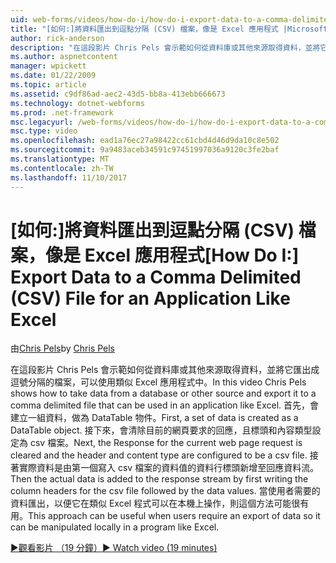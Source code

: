 ```yaml
---
uid: web-forms/videos/how-do-i/how-do-i-export-data-to-a-comma-delimited-csv-file-for-an-application-like-excel
title: "[如何:]將資料匯出到逗點分隔 (CSV) 檔案，像是 Excel 應用程式 |Microsoft 文件"
author: rick-anderson
description: "在這段影片 Chris Pels 會示範如何從資料庫或其他來源取得資料，並將它匯出成逗號分隔的檔案可以用於應用程式限制..."
ms.author: aspnetcontent
manager: wpickett
ms.date: 01/22/2009
ms.topic: article
ms.assetid: c9df86ad-aec2-43d5-bb8a-413ebb666673
ms.technology: dotnet-webforms
ms.prod: .net-framework
msc.legacyurl: /web-forms/videos/how-do-i/how-do-i-export-data-to-a-comma-delimited-csv-file-for-an-application-like-excel
msc.type: video
ms.openlocfilehash: ead1a76ec27a98422cc61cbd4d46d9da10c8e502
ms.sourcegitcommit: 9a9483aceb34591c97451997036a9120c3fe2baf
ms.translationtype: MT
ms.contentlocale: zh-TW
ms.lasthandoff: 11/10/2017
---
```

<a name="how-do-i-export-data-to-a-comma-delimited-csv-file-for-an-application-like-excel"></a><span data-ttu-id="87215-103">[如何:]將資料匯出到逗點分隔 (CSV) 檔案，像是 Excel 應用程式</span><span class="sxs-lookup"><span data-stu-id="87215-103">[How Do I:] Export Data to a Comma Delimited (CSV) File for an Application Like Excel</span></span>
====================
<span data-ttu-id="87215-104">由[Chris Pels](https://twitter.com/chrispels)</span><span class="sxs-lookup"><span data-stu-id="87215-104">by [Chris Pels](https://twitter.com/chrispels)</span></span>

<span data-ttu-id="87215-105">在這段影片 Chris Pels 會示範如何從資料庫或其他來源取得資料，並將它匯出成逗號分隔的檔案，可以使用類似 Excel 應用程式中。</span><span class="sxs-lookup"><span data-stu-id="87215-105">In this video Chris Pels shows how to take data from a database or other source and export it to a comma delimited file that can be used in an application like Excel.</span></span> <span data-ttu-id="87215-106">首先，會建立一組資料，做為 DataTable 物件。</span><span class="sxs-lookup"><span data-stu-id="87215-106">First, a set of data is created as a DataTable object.</span></span> <span data-ttu-id="87215-107">接下來，會清除目前的網頁要求的回應，且標頭和內容類型設定為 csv 檔案。</span><span class="sxs-lookup"><span data-stu-id="87215-107">Next, the Response for the current web page request is cleared and the header and content type are configured to be a csv file.</span></span> <span data-ttu-id="87215-108">接著實際資料是由第一個寫入 csv 檔案的資料值的資料行標頭新增至回應資料流。</span><span class="sxs-lookup"><span data-stu-id="87215-108">Then the actual data is added to the response stream by first writing the column headers for the csv file followed by the data values.</span></span> <span data-ttu-id="87215-109">當使用者需要的資料匯出，以便它在類似 Excel 程式可以在本機上操作，則這個方法可能很有用。</span><span class="sxs-lookup"><span data-stu-id="87215-109">This approach can be useful when users require an export of data so it can be manipulated locally in a program like Excel.</span></span>

[<span data-ttu-id="87215-110">&#9654;觀看影片 （19 分鐘）</span><span class="sxs-lookup"><span data-stu-id="87215-110">&#9654; Watch video (19 minutes)</span></span>](https://channel9.msdn.com/Blogs/ASP-NET-Site-Videos/how-do-i-export-data-to-a-comma-delimited-csv-file-for-an-application-like-excel)
